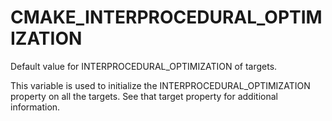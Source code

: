   

# CMAKE_INTERPROCEDURAL_OPTIMIZATION  
Default value for INTERPROCEDURAL_OPTIMIZATION of targets.  

This variable is used to initialize the INTERPROCEDURAL_OPTIMIZATION
property on all the targets.  See that target property for additional
information.  

